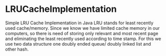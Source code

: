 # LRUCacheImplementation
Simple LRU Cache Implementation in Java
LRU stands for least recently used cache/memory.
Since we know we have limited cache memory in our computers, so there is need of storing only relevant and most recent page and eliminating the least recently used according
to time stamp. For this we use two data structure one doubly ended queue/ doubly linked list and other hash.
